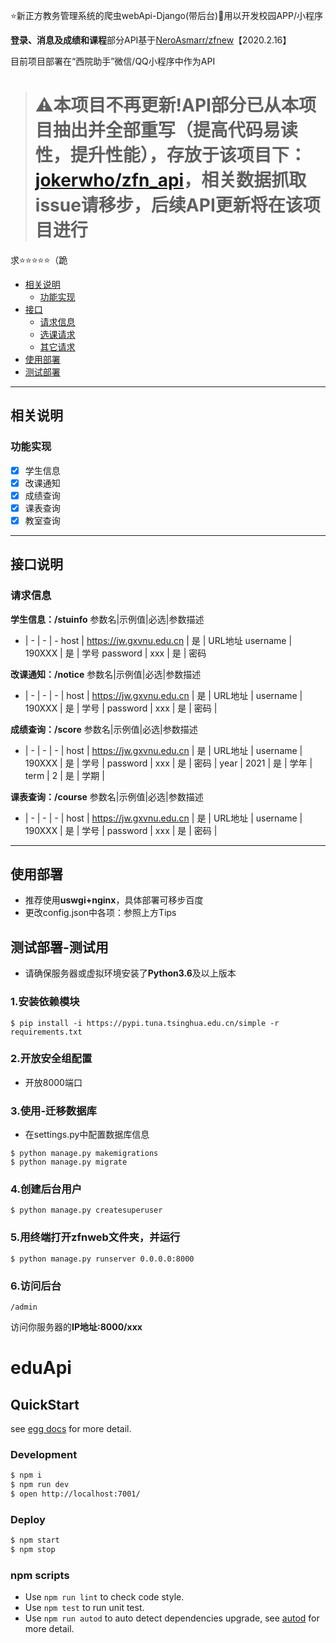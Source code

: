 ⭐新正方教务管理系统的爬虫webApi-Django(带后台)🔧用以开发校园APP/小程序

**登录、消息及成绩和课程**部分API基于[NeroAsmarr/zfnew](https://github.com/NeroAsmarr/zfnew)【2020.2.16】

目前项目部署在“西院助手”微信/QQ小程序中作为API

> # ⚠️本项目不再更新!**API部分已从本项目抽出并全部重写（提高代码易读性，提升性能）**，存放于该项目下：[jokerwho/zfn_api](https://github.com/jokerwho/zfn_api)，相关数据抓取issue请移步，后续API更新将在该项目进行
求⭐⭐⭐⭐⭐（跪

 - [相关说明](#相关说明)
    - [功能实现](#功能实现)
 - [接口](#接口)
    - [请求信息](#信息请求)
    - [选课请求](#选课请求)
    - [其它请求](#其它请求)
 - [使用部署](#使用部署)
 - [测试部署](#测试部署-测试用)

------

## 相关说明

### 功能实现

 - [x] 学生信息
 - [x] 改课通知
 - [x] 成绩查询
 - [x] 课表查询
 - [x] 教室查询

------


## 接口说明

### 请求信息

**学生信息：/stuinfo**
参数名|示例值|必选|参数描述 
- | - | - | - 
host | https://jw.gxvnu.edu.cn | 是 | URL地址 
username | 190XXX | 是 | 学号 
password | xxx    | 是 | 密码 

**改课通知：/notice**
参数名|示例值|必选|参数描述 
- | - | - | - |
host | https://jw.gxvnu.edu.cn | 是 | URL地址 |
username | 190XXX | 是 | 学号 |
password | xxx    | 是 | 密码 |

**成绩查询：/score**
参数名|示例值|必选|参数描述 
- | - | - | - |
host | https://jw.gxvnu.edu.cn | 是 | URL地址 |
username | 190XXX | 是 | 学号 |
password | xxx    | 是 | 密码 |
year | 2021 | 是 | 学年 |
term | 2 | 是 | 学期 |

**课表查询：/course**
参数名|示例值|必选|参数描述 
- | - | - | - |
host | https://jw.gxvnu.edu.cn | 是 | URL地址 |
username | 190XXX | 是 | 学号 |
password | xxx    | 是 | 密码 |


------

## 使用部署
 - 推荐使用**uswgi+nginx**，具体部署可移步百度
 - 更改config.json中各项：参照上方Tips

## 测试部署-测试用

 - 请确保服务器或虚拟环境安装了**Python3.6**及以上版本

### 1.安装依赖模块

```shell
$ pip install -i https://pypi.tuna.tsinghua.edu.cn/simple -r requirements.txt
```

### 2.开放安全组配置
 - 开放8000端口

### 3.使用-迁移数据库

 - 在settings.py中配置数据库信息

```shell
$ python manage.py makemigrations
$ python manage.py migrate
```

### 4.创建后台用户

```shell
$ python manage.py createsuperuser
```

### 5.用终端打开zfnweb文件夹，并运行

```shell
$ python manage.py runserver 0.0.0.0:8000
```

### 6.访问后台

```
/admin
```

访问你服务器的**IP地址:8000/xxx**
# eduApi



## QuickStart

<!-- add docs here for user -->

see [egg docs][egg] for more detail.

### Development

```bash
$ npm i
$ npm run dev
$ open http://localhost:7001/
```

### Deploy

```bash
$ npm start
$ npm stop
```

### npm scripts

- Use `npm run lint` to check code style.
- Use `npm test` to run unit test.
- Use `npm run autod` to auto detect dependencies upgrade, see [autod](https://www.npmjs.com/package/autod) for more detail.


[egg]: https://eggjs.org